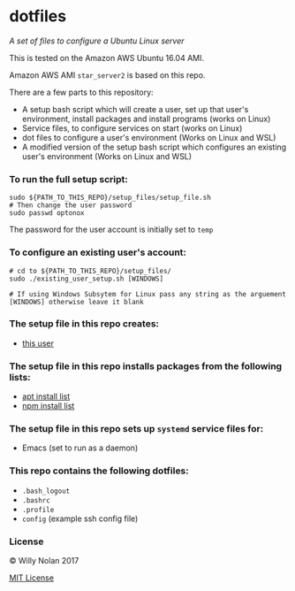 # dotfiles
*A set of files to configure a Ubuntu Linux server*
 
This is tested on the Amazon AWS Ubuntu 16.04 AMI.
 
Amazon AWS AMI `star_server2` is based on this repo.

There are a few parts to this repository:
- A setup bash script which will create a user, set up that user's environment, install packages and install programs (works on Linux)
- Service files, to configure services on start (works on Linux)
- dot files to configure a user's environment (Works on Linux and WSL)
- A modified version of the setup bash script which configures an existing user's environment (Works on Linux and WSL)

### To run the full setup script:
```shell
sudo ${PATH_TO_THIS_REPO}/setup_files/setup_file.sh
# Then change the user password
sudo passwd optonox
```

The password for the user account is initially set to `temp`

### To configure an existing user's account:
```shell
# cd to ${PATH_TO_THIS_REPO}/setup_files/
sudo ./existing_user_setup.sh [WINDOWS]

# If using Windows Subsytem for Linux pass any string as the arguement [WINDOWS] otherwise leave it blank
```

### The setup file in this repo creates:
- [this user](setup_files/setup_file.sh#L5)

### The setup file in this repo installs packages from the following lists:
- [apt install list](setup_files/apt_files.txt)
- [npm install list](setup_files/npm_files.txt)

### The setup file in this repo sets up `systemd` service files for:
- Emacs (set to run as a daemon)

### This repo contains the following dotfiles:
- `.bash_logout`
- `.bashrc`
- `.profile`
- `config` (example ssh config file)

### License

:copyright: Willy Nolan 2017 

[MIT License](http://en.wikipedia.org/wiki/MIT_License)

